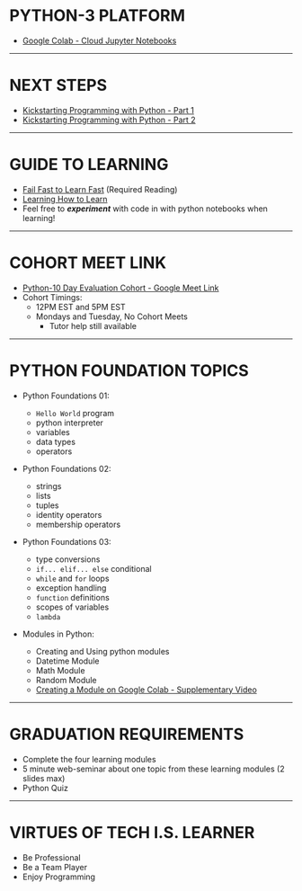 # PYTHON-3 PLATFORM

- [Google Colab - Cloud Jupyter Notebooks](https://colab.research.google.com)

***

# NEXT STEPS

- [Kickstarting Programming with Python - Part 1](https://youtu.be/tVDSnkXh84g)
- [Kickstarting Programming with Python - Part 2](https://youtu.be/8g0FUtxGZJs)

***

# GUIDE TO LEARNING

- [Fail Fast to Learn Fast](https://www.lifehack.org/851912/fail-fast) (Required Reading)
- [Learning How to Learn](https://beta.cent.co/+m73icb)
- Feel free to ***experiment*** with code in with python notebooks when learning! 

***

# COHORT MEET LINK

- [Python-10 Day Evaluation Cohort - Google Meet Link](https://meet.google.com/mak-rthh-fem)
- Cohort Timings:
  - 12PM EST and 5PM EST
  - Mondays and Tuesday, No Cohort Meets
    - Tutor help still available

***

# PYTHON FOUNDATION TOPICS

- Python Foundations 01:
  - `Hello World` program
  - python interpreter
  - variables
  - data types
  - operators

- Python Foundations 02:
  - strings
  - lists
  - tuples
  - identity operators 
  - membership operators

- Python Foundations 03:
  - type conversions 
  - `if... elif... else` conditional 
  - `while` and `for` loops
  - exception handling
  - `function` definitions
  - scopes of variables 
  - `lambda`
  
- Modules in Python:
  - Creating and Using python modules
  - Datetime Module
  - Math Module
  - Random Module
  - [Creating a Module on Google Colab - Supplementary Video](https://youtu.be/CEIUuXjmNb4) 
  
***

# GRADUATION REQUIREMENTS

- Complete the four learning modules
- 5 minute web-seminar about one topic from these learning modules (2 slides max)
- Python Quiz 

***

# VIRTUES OF TECH I.S. LEARNER

- Be Professional 
- Be a Team Player
- Enjoy Programming
